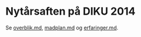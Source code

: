 # Nytårsaften på DIKU 2014

Se [overblik.md](overblik.md), [madplan.md](madplan.md) og
[erfaringer.md](erfaringer.md).
